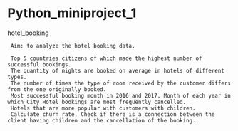 # Python_miniproject_1
hotel_booking

     Aim: to analyze the hotel booking data.

     Top 5 countries citizens of which made the highest number of successful bookings.
     The quantity of nights are booked on average in hotels of different types.
     The number of times the type of room received by the customer differs from the one originally booked.
     Most successful booking month in 2016 and 2017. Month of each year in which City Hotel bookings are most frequently cancelled.
     Hotels that are more popular with customers with children.
     Calculate churn rate. Check if there is a connection between the client having children and the cancellation of the booking.
